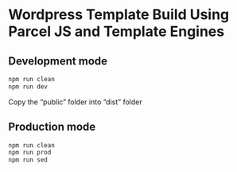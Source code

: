 # Wordpress Template Build Using Parcel JS and Template Engines

## Development mode

````bash
npm run clean
npm run dev
````

Copy the “public” folder into “dist” folder

## Production mode

````bash
npm run clean
npm run prod
npm run sed
````